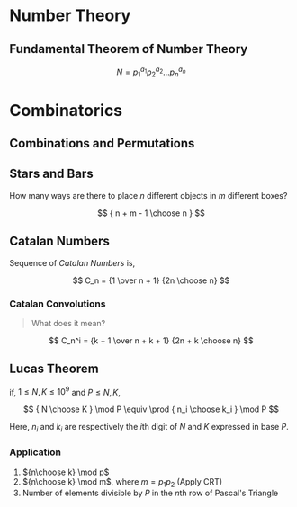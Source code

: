 # Number Theory

## Fundamental Theorem of Number Theory

$$
    N = p_1^{a_1}p_2^{a_2}...p_n^{a_n}
$$

# Combinatorics

## Combinations and Permutations

## Stars and Bars

How many ways are there to place $n$ different objects in $m$ different boxes?

$$
    { n + m - 1 \choose n }
$$

## Catalan Numbers

Sequence of *Catalan Numbers* is,

$$
    C_n = {1 \over n + 1} {2n \choose n}
$$

### Catalan Convolutions

> What does it mean?

$$
    C_n^i = {k + 1 \over n + k + 1} {2n + k \choose n}
$$

## Lucas Theorem

if, $1 \leq N, K \leq 10^9$ and $P \leq N, K$,

$$
    { N \choose K } \mod P \equiv \prod { n_i \choose k_i } \mod P
$$

Here, $n_i$ and $k_i$ are respectively the $i$th digit of $N$ and $K$ expressed in base $P$.

### Application

1. ${n\choose k} \mod p$
2. ${n\choose k} \mod m$, where $m = p_1p_2$ (Apply CRT)
3. Number of elements divisible by $P$ in the $n$th row of Pascal's Triangle